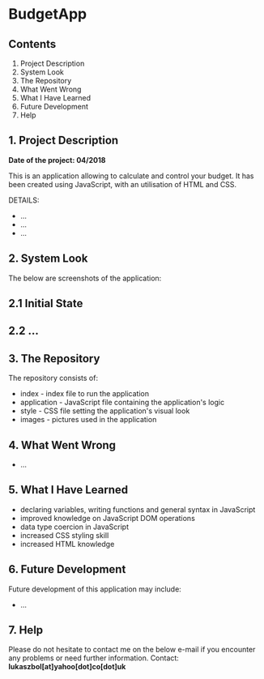# BudgetApp

## Contents

1. Project Description
2. System Look
3. The Repository
4. What Went Wrong
5. What I Have Learned
6. Future Development
7. Help


## 1. Project Description  
<b>Date of the project: 04/2018   </b>

This is an application allowing to calculate and control your budget. It has been created using JavaScript, with an utilisation of HTML and CSS.

DETAILS:
- ...
- ...
- ...


## 2. System Look
The below are screenshots of the application:

## 2.1 Initial State


## 2.2 ...


## 3. The Repository  
The repository consists of:
- index - index file to run the application 
- application - JavaScript file containing the application's logic
- style - CSS file setting the application's visual look
- images - pictures used in the application


## 4. What Went Wrong
- ...

## 5. What I Have Learned
- declaring variables, writing functions and general syntax in JavaScript
- improved knowledge on JavaScript DOM operations
- data type coercion in JavaScript
- increased CSS styling skill
- increased HTML knowledge


## 6. Future Development 
Future development of this application may include:
- ...


## 7. Help  
Please do not hesitate to contact me on the below e-mail if you encounter any problems or need further information.
Contact: <b>lukaszbol[at]yahoo[dot]co[dot]uk</b>

